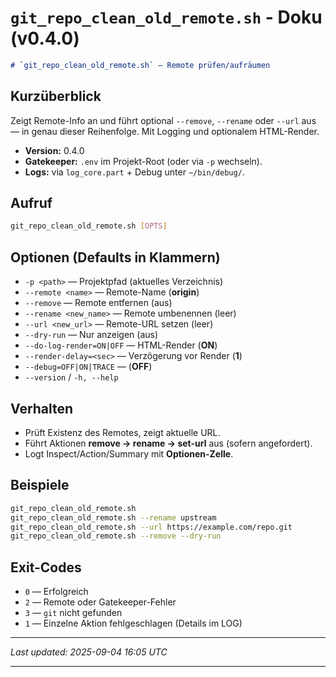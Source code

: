 # `git_repo_clean_old_remote.sh` - Doku (v0.4.0)

```markdown
# `git_repo_clean_old_remote.sh` — Remote prüfen/aufräumen
```

## Kurzüberblick

Zeigt Remote-Info an und führt optional `--remove`, `--rename` oder `--url` aus — in genau dieser Reihenfolge. Mit Logging und optionalem HTML-Render.

- **Version:** 0.4.0
- **Gatekeeper:** `.env` im Projekt-Root (oder via `-p` wechseln).
- **Logs:** via `log_core.part` + Debug unter `~/bin/debug/`.

## Aufruf

```bash
git_repo_clean_old_remote.sh [OPTS]
```

## Optionen (Defaults in Klammern)

* `-p <path>` — Projektpfad (aktuelles Verzeichnis)
* `--remote <name>` — Remote-Name (**origin**)
* `--remove` — Remote entfernen (aus)
* `--rename <new_name>` — Remote umbenennen (leer)
* `--url <new_url>` — Remote-URL setzen (leer)
* `--dry-run` — Nur anzeigen (aus)
* `--do-log-render=ON|OFF` — HTML-Render (**ON**)
* `--render-delay=<sec>` — Verzögerung vor Render (**1**)
* `--debug=OFF|ON|TRACE` — (**OFF**)
* `--version` / `-h, --help`

## Verhalten

* Prüft Existenz des Remotes, zeigt aktuelle URL.
* Führt Aktionen **remove → rename → set-url** aus (sofern angefordert).
* Logt Inspect/Action/Summary mit **Optionen-Zelle**.

## Beispiele

```bash
git_repo_clean_old_remote.sh
git_repo_clean_old_remote.sh --rename upstream
git_repo_clean_old_remote.sh --url https://example.com/repo.git
git_repo_clean_old_remote.sh --remove --dry-run
```

## Exit-Codes

* `0` — Erfolgreich
* `2` — Remote oder Gatekeeper-Fehler
* `3` — `git` nicht gefunden
* `1` — Einzelne Aktion fehlgeschlagen (Details im LOG)

---

*Last updated: 2025-09-04 16:05 UTC*

---
